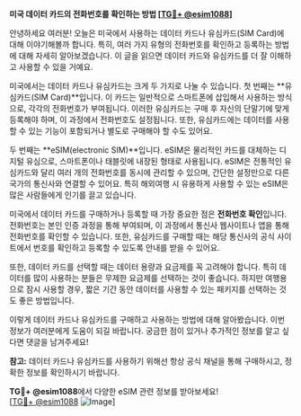 **미국 데이터 카드의 전화번호를 확인하는 방법 [[TG💪+ @esim1088](https://t.me/s/esim1088)]**

안녕하세요 여러분! 오늘은 미국에서 사용하는 데이터 카드나 유심카드(SIM Card)에 대해 이야기해볼까 합니다. 특히, 여러 가지 유형의 전화번호를 확인하고 등록하는 방법에 대해 자세히 알아보겠습니다. 이 글을 읽으면 데이터 카드와 유심카드를 더 잘 이해하고 사용할 수 있을 거예요.

미국에서는 데이터 카드나 유심카드는 크게 두 가지로 나눌 수 있습니다. 첫 번째는 **유심카드(SIM Card)**입니다. 이 카드는 일반적으로 스마트폰에 삽입해서 사용하는 방식으로, 각각의 전화번호가 부여됩니다. 이러한 유심카드는 구매 후 자신의 단말기에 맞게 등록해야 하며, 이 과정에서 전화번호도 설정됩니다. 또한, 유심카드에는 데이터를 사용할 수 있는 기능이 포함되거나 별도로 구매해야 할 수도 있어요.

두 번째는 **eSIM(electronic SIM)**입니다. eSIM은 물리적인 카드를 대체하는 디지털 유심으로, 스마트폰이나 태블릿에 내장된 형태로 사용됩니다. eSIM은 전통적인 유심카드와 달리 여러 개의 전화번호를 동시에 관리할 수 있으며, 간단한 설정만으로 다른 국가의 통신사와 연결할 수 있어요. 특히 해외여행 시 유용하게 사용할 수 있는 eSIM은 많은 사람들에게 인기를 끌고 있습니다.

미국에서 데이터 카드를 구매하거나 등록할 때 가장 중요한 점은 **전화번호 확인**입니다. 전화번호는 본인 인증 과정을 통해 부여되며, 이 과정에서 통신사 웹사이트나 앱을 통해 전화번호를 확인할 수 있습니다. 또한, 유심카드를 구매할 때는 해당 통신사의 공식 사이트에서 번호를 확인하고 등록할 수 있도록 안내를 받을 수 있어요.

또한, 데이터 카드를 선택할 때는 데이터 용량과 요금제를 꼭 고려해야 합니다. 특히 데이터를 많이 사용하는 분들은 무제한 요금제를 선택하는 것이 좋습니다. 하지만 여행용으로 잠시 사용할 경우, 짧은 기간 동안 데이터를 사용할 수 있는 패키지를 선택하는 것도 좋은 방법입니다.

이렇게 데이터 카드나 유심카드를 구매하고 사용하는 방법에 대해 알아봤습니다. 이번 정보가 여러분에게 도움이 되길 바랍니다. 궁금한 점이 있거나 추가적인 정보를 알고 싶다면 댓글을 남겨주세요!

**참고:** 데이터 카드나 유심카드를 사용하기 위해선 항상 공식 채널을 통해 구매하시고, 정확한 정보를 확인하시기 바랍니다. 

**TG💪+ @esim1088**에서 다양한 eSIM 관련 정보를 받아보세요!  
[[TG💪+ @esim1088](https://t.me/s/esim1088) ![Image](https://i.postimg.cc/Y0z9fWf4/image.png)]